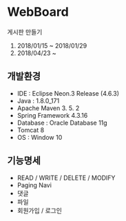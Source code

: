 # WebBoard
게시판 만들기

1. 2018/01/15 ~ 2018/01/29
2. 2018/04/23 ~ 

## 개발환경
* IDE : Eclipse Neon.3 Release (4.6.3)
* Java : 1.8.0_171
* Apache Maven 3. 5. 2
* Spring Framework 4.3.16
* Database : Oracle Database 11g
* Tomcat 8
* OS : Window 10

## 기능명세
* READ / WRITE / DELETE / MODIFY
* Paging Navi  
* 댓글
* 파일
* 회원가입 / 로그인
